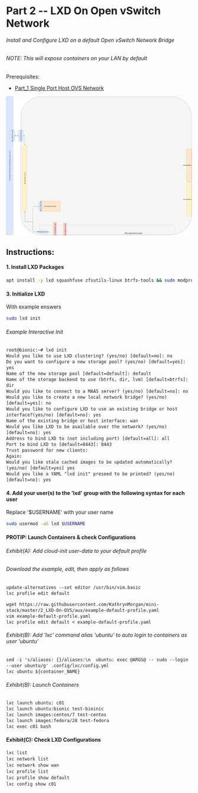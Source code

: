 # Part 2 -- LXD On Open vSwitch Network
###### Install and Configure LXD on a default Open vSwitch Network Bridge
###### NOTE: This will expose containers on your LAN by default

Prerequisites:
- [Part_1 Single Port Host OVS Network]

![CCIO_Hypervisor - LXD On OpenvSwitch](https://github.com/KathrynMorgan/mini-stack/blob/master/2_LXD-On-OVS/web/drawio/lxd-on-openvswitch.svg)

## Instructions:
#### 1. Install LXD Packages
````sh
apt install -y lxd squashfuse zfsutils-linux btrfs-tools && sudo modprobe zfs
````

#### 3. Initialize LXD
With example enswers
````sh
sudo lxd init
````
###### Example Interactive Init
````
root@bionic:~# lxd init
Would you like to use LXD clustering? (yes/no) [default=no]: no
Do you want to configure a new storage pool? (yes/no) [default=yes]: yes
Name of the new storage pool [default=default]: default
Name of the storage backend to use (btrfs, dir, lvm) [default=btrfs]: dir
Would you like to connect to a MAAS server? (yes/no) [default=no]: no
Would you like to create a new local network bridge? (yes/no) [default=yes]: no
Would you like to configure LXD to use an existing bridge or host interface?(yes/no) [default=no]: yes
Name of the existing bridge or host interface: wan
Would you like LXD to be available over the network? (yes/no) [default=no]: yes
Address to bind LXD to (not including port) [default=all]: all
Port to bind LXD to [default=8443]: 8443
Trust password for new clients:
Again:
Would you like stale cached images to be updated automatically? (yes/no) [default=yes] yes
Would you like a YAML "lxd init" preseed to be printed? (yes/no) [default=no]: yes
````
#### 4. Add your user(s) to the 'lxd' group with the following syntax for each user
Replace '$USERNAME' with your user name
````sh
sudo usermod -aG lxd $USERNAME
````
#### PROTIP: Launch Containers & check Configurations
###### Exhibit(A): Add cloud-init user-data to your default profile
###### Download the example, edit, then apply as follows
````
update-alternatives --set editor /usr/bin/vim.basic
lxc profile edit default
````
````
wget https://raw.githubusercontent.com/KathrynMorgan/mini-stack/master/2_LXD-On-OVS/aux/example-default-profile.yaml
vim example-default-profile.yaml
lxc profile edit default < example-default-profile.yaml
````
###### Exhibit(B): Add 'lxc' command alias 'ubuntu' to auto login to containers as user 'ubuntu'
````
sed -i 's/aliases: {}/aliases:\n  ubuntu: exec @ARGS@ -- sudo --login --user ubuntu/g' .config/lxc/config.yml
lxc ubuntu ${container_NAME}
````
###### Exhibit(B): Launch Containers
````
lxc launch ubuntu: c01
lxc launch ubuntu:bionic test-bioinic
lxc launch images:centos/7 test-centos
lxc launch images:fedora/28 test-fedora
lxc exec c01 bash
````

#### Exhibit(C): Check LXD Configurations
````sh
lxc list
lxc network list
lxc network show wan
lxc profile list
lxc profile show default
lxc config show c01
````

<!-- Markdown link & img dfn's -->
[Part_1 Single Port Host OVS Network]: https://github.com/KathrynMorgan/mini-stack/tree/master/1_Single_Port_Host-Open_vSwitch_Network_Configuration
